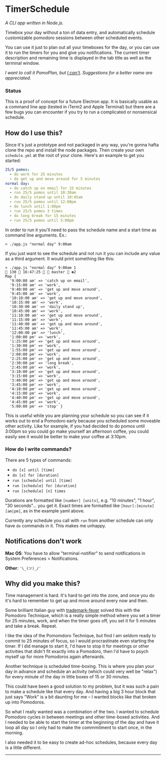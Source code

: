 # TimerSchedule

_A CLI app written in Node.js._

Timebox your day without a ton of data entry, and automatically schedule
customizable pomodoro sessions between other scheduled events.

You can use it just to plan out all your timeboxes for the day, or you can use
it to run the timers for you and give you notifications. The current timer
description and remaining time is displayed in the tab title as well as the
terminal window.

_I want to call it PomoPlan, but [I can't][trademark-fever]. Suggestions
for a better name are appreciated._

### Status

This is a proof of concept for a future Electron app. It is basically
usable as a command line app (tested in iTerm2 and Apple Terminal) but there
are a few bugs you can encounter if you try to run a complicated or nonsensical
schedule.

## How do I use this?

Since it's just a prototype and not packaged in any way, you're gonna hafta
clone the repo and install the node packages. Then create your own
`schedule.yml` at the root of your clone. Here's an example to get you started:

```yaml
25/5 pomos:
  - do work for 25 minutes
  - do get up and move around for 5 minutes
normal day:
  - do catch up on email for 15 minutes
  - run 25/5 pomos until 10:30am
  - do daily stand up until 10:45am
  - run 25/5 pomos until 12:00pm
  - do lunch until 1:00pm
  - run 25/5 pomos 3 times
  - do long break for 15 minutes
  - run 25/5 pomos until 5:00pm
```

In order to run it you'll need to pass the schedule name and a start time as
command line arguments. Ex.:

```
> ./app.js "normal day" 9:00am
```

If you just want to see the schedule and not run it you can include any value
as a third argument. It would print something like this:

```
> ./app.js "normal day" 9:00am 1                                                                                                          130  16:47:25   master  ✽2
Map {
  '9:00:00 am' => 'catch up on email',
  '9:15:00 am' => 'work',
  '9:40:00 am' => 'get up and move around',
  '9:45:00 am' => 'work',
  '10:10:00 am' => 'get up and move around',
  '10:15:00 am' => 'work',
  '10:30:00 am' => 'daily stand up',
  '10:45:00 am' => 'work',
  '11:10:00 am' => 'get up and move around',
  '11:15:00 am' => 'work',
  '11:40:00 am' => 'get up and move around',
  '11:45:00 am' => 'work',
  '12:00:00 pm' => 'lunch',
  '1:00:00 pm' => 'work',
  '1:25:00 pm' => 'get up and move around',
  '1:30:00 pm' => 'work',
  '1:55:00 pm' => 'get up and move around',
  '2:00:00 pm' => 'work',
  '2:25:00 pm' => 'get up and move around',
  '2:30:00 pm' => 'long break',
  '2:45:00 pm' => 'work',
  '3:10:00 pm' => 'get up and move around',
  '3:15:00 pm' => 'work',
  '3:40:00 pm' => 'get up and move around',
  '3:45:00 pm' => 'work',
  '4:10:00 pm' => 'get up and move around',
  '4:15:00 pm' => 'work',
  '4:40:00 pm' => 'get up and move around',
  '4:45:00 pm' => 'work',
  '5:00:00 pm' => 'stop' }
```

This is useful while you are planning your schedule so you can see if it works
out to end a Pomodoro early because you scheduled some moveable other activity.
Like for example, if you had decided to do pomos until 3:00pm so you could go
make yourself an afternoon coffee, you could easily see it would be better to
make your coffee at 3:10pm.

### How do I write commands?

There are 5 types of commands:

- `do [x] until [time]`
- `do [x] for [duration]`
- `run [schedule] until [time]`
- `run [schedule] for [duration]`
- `run [schedule] [n] times`

Durations are formatted like `[number] [units]`, e.g. "10 minutes", "1 hour",
"30 seconds"... you get it. Exact times are formatted like
`[hour]:[minute][am|pm]`, as in the example yaml above.

Currently any schedule you call with `run` from another schedule can only have
`do` commands in it. This makes me unhappy.

## Notifications don't work

**Mac OS**: You have to allow "terminal-notifier" to send notifications in
System Preferences > Notifications.

**Other**: `¯\_(ツ)_/¯`

## Why did you make this?

Time management is hard. It's hard to get into the zone, and once you do it's
hard to remember to get up and move around every now and then.

Some brilliant Italian guy with [trademark-fever] solved this with the Pomodoro
Technique, which is a really simple method where you set a timer for 25
minutes, work, and when the timer goes off, you set it for 5 minutes and take a
break. Repeat.

I like the idea of the Pomomdoro Technique, but find I am seldom ready to
commit to 25 minutes of focus, so I would procrastinate even starting the
timer. If I did manage to start it, I'd have to stop it for meetings or other
activities that didn't fit exactly into a Pomodoro, then I'd have to psych
myself up for more Pomodoros again afterwards.

Another technique is scheduled time-boxing. This is where you plan your day in
advance and schedule an activity (which could very well be "relax") for every
minute of the day in little boxes of 15 or 30 minutes.

This could have been a good solution to my problem, but it was such a pain to
make a schedule like that every day. And having a big 3 hour block that just
says "Work" is a bit daunting for me – I wanted blocks like that broken up into
Pomodoros.

So what I really wanted was a combination of the two. I wanted to schedule
Pomodoro cycles in between meetings and other time-boxed activities. And I
needed to be able to start the timer at the beginning of the day and have it
loop all day so I only had to make the commmitment to start once, in the
morning.

I also needed it to be easy to create ad-hoc schedules, because every day is a
little different.

---

[trademark-fever]: https://cirillocompany.de/pages/the-pomodoro-technique-trademark-guidelines
